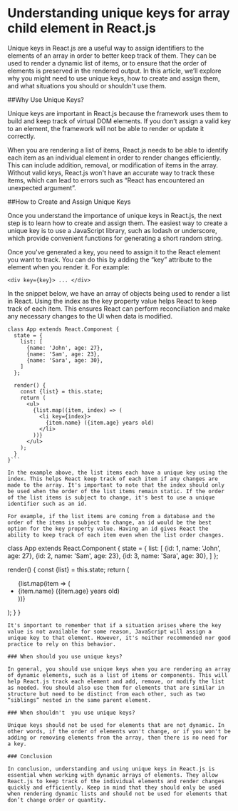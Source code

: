 # Understanding unique keys for array child element in React.js

Unique keys in React.js are a useful way to assign identifiers to the elements of an array in order to better keep track of them. They can be used to render a dynamic list of items, or to ensure that the order of elements is preserved in the rendered output. In this article, we’ll explore why you might need to use unique keys, how to create and assign them, and what situations you should or shouldn't use them.

##Why Use Unique Keys?

Unique keys are important in React.js because the framework uses them to build and keep track of virtual DOM elements. If you don’t assign a valid key to an element, the framework will not be able to render or update it correctly.

When you are rendering a list of items, React.js needs to be able to identify each item as an individual element in order to render changes efficiently. This can include addition, removal, or modification of items in the array. Without valid keys, React.js won't have an accurate way to track these items, which can lead to errors such as “React has encountered an unexpected argument”.


##How to Create and Assign Unique Keys

Once you understand the importance of unique keys in React.js, the next step is to learn how to create and assign them. The easiest way to create a unique key is to use a JavaScript library, such as lodash or underscore, which provide convenient functions for generating a short random string.

Once you've generated a key, you need to assign it to the React element you want to track. You can do this by adding the “key” attribute to the element when you render it. For example:

```
<div key={key}> ... </div>
```

In the snippet below, we have an array of objects being used to render a list in React. Using the index as the key property value helps React to keep track of each item. This ensures React can perform reconciliation and make any necessary changes to the UI when data is modified.


```
class App extends React.Component {
  state = {
    list: [
      {name: 'John', age: 27},
      {name: 'Sam', age: 23},
      {name: 'Sara', age: 30},
    ]
  };
  
  render() {
    const {list} = this.state;
    return (
      <ul>
        {list.map((item, index) => (
          <li key={index}>
            {item.name} ({item.age} years old)
          </li>
        ))}
      </ul>
    );
  }
}```

In the example above, the list items each have a unique key using the index. This helps React keep track of each item if any changes are made to the array. It's important to note that the index should only be used when the order of the list items remain static. If the order of the list items is subject to change, it's best to use a unique identifier such as an id.

For example, if the list items are coming from a database and the order of the items is subject to change, an id would be the best option for the key property value. Having an id gives React the ability to keep track of each item even when the list order changes.
```
class App extends React.Component {
  state = {
    list: [
      {id: 1, name: 'John', age: 27},
      {id: 2, name: 'Sam', age: 23},
      {id: 3, name: 'Sara', age: 30},
    ]
  };
  
  render() {
    const {list} = this.state;
    return (
      <ul>
        {list.map(item => (
          <li key={item.id}>
            {item.name} ({item.age} years old)
          </li>
        ))}
      </ul>
    );
  }
}
```
It's important to remember that if a situation arises where the key value is not available for some reason, JavaScript will assign a unique key to that element. However, it's neither recommended nor good practice to rely on this behavior.

### When should you use unique keys?

In general, you should use unique keys when you are rendering an array of dynamic elements, such as a list of items or components. This will help React.js track each element and add, remove, or modify the list as needed. You should also use them for elements that are similar in structure but need to be distinct from each other, such as two “siblings” nested in the same parent element.

### When shouldn't  you use unique keys?

Unique keys should not be used for elements that are not dynamic. In other words, if the order of elements won't change, or if you won't be adding or removing elements from the array, then there is no need for a key.

### Conclusion

In conclusion, understanding and using unique keys in React.js is essential when working with dynamic arrays of elements. They allow React.js to keep track of the individual elements and render changes quickly and efficiently. Keep in mind that they should only be used when rendering dynamic lists and should not be used for elements that don’t change order or quantity.

